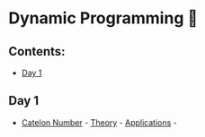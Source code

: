 # Dynamic Programming 🤖

## Contents:
  - [Day 1](#day1)          

## Day 1
- [Catelon Number](#catelon-numbers)
          - [Theory](#theory)
          - [Applications](#applications)
          - 
